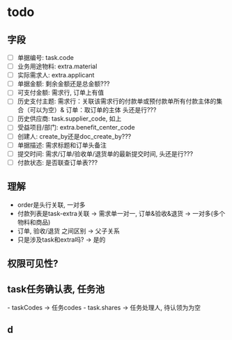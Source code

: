 # todo 

## 字段

- [ ] 单据编号: task.code
- [ ] 业务用途物料: extra.material
- [ ] 实际需求人: extra.applicant
- [ ] 单据金额: 剩余金额还是总金额???
- [ ] 可支付金额: 需求行, 订单上有值
- [ ] 历史支付主题: 需求行：关联该需求行的付款单或预付款单所有付款主体的集合（可以为空）& 订单：取订单的主体 头还是行???
- [ ] 历史供应商: task.supplier_code, 如上
- [ ] 受益项目/部门: extra.benefit_center_code
- [ ] 创建人: create_by还是doc_create_by???
- [ ] 单据描述: 需求标题和订单头备注
- [ ] 提交时间: 需求/订单/验收单/退货单的最新提交时间, 头还是行??? 
- [ ] 付款状态: 是否联查订单表???

## 理解

- order是头行关联, 一对多
- 付款列表是task-extra关联 -> 需求单一对一, 订单&验收&退货 -> 一对多(多个物料和商品)
- 订单, 验收/退货 之间区别 -> 父子关系
- 只是涉及task和extra吗? -> 是的

## 权限可见性?

## task任务确认表, 任务池

- taskCodes -> 任务codes
- task.shares -> 任务处理人, 待认领为为空

## d

